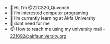 - 👋 Hi, I’m @22CS20_Quvonch 
- 👀 I’m interested computer programing
- 🌱 I’m currently learning at Akfa University
- 💞️ dont need for me 
- 📫 How to reach me using my university mail - 221092@akfauniversity.org

<!---
22CS20/22CS20 is a ✨ special ✨ repository because its `README.md` (this file) appears on your GitHub profile.
You can click the Preview link to take a look at your changes.
--->

